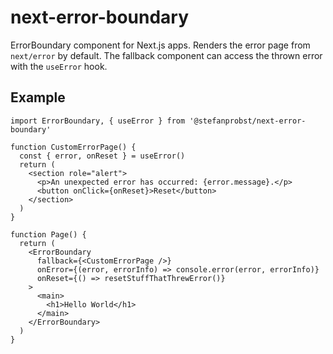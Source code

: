 # next-error-boundary

ErrorBoundary component for Next.js apps. Renders the error page from
`next/error` by default. The fallback component can access the thrown error with
the `useError` hook.

## Example

```tsx
import ErrorBoundary, { useError } from '@stefanprobst/next-error-boundary'

function CustomErrorPage() {
  const { error, onReset } = useError()
  return (
    <section role="alert">
      <p>An unexpected error has occurred: {error.message}.</p>
      <button onClick={onReset}>Reset</button>
    </section>
  )
}

function Page() {
  return (
    <ErrorBoundary
      fallback={<CustomErrorPage />}
      onError={(error, errorInfo) => console.error(error, errorInfo)}
      onReset={() => resetStuffThatThrewError()}
    >
      <main>
        <h1>Hello World</h1>
      </main>
    </ErrorBoundary>
  )
}
```
